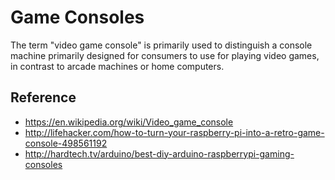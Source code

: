 # Game Consoles
The term "video game console" is primarily used to distinguish a console machine
primarily designed for consumers to use for playing video games, in contrast to
arcade machines or home computers.

## Reference
* https://en.wikipedia.org/wiki/Video_game_console
* http://lifehacker.com/how-to-turn-your-raspberry-pi-into-a-retro-game-console-498561192
* http://hardtech.tv/arduino/best-diy-arduino-raspberrypi-gaming-consoles
